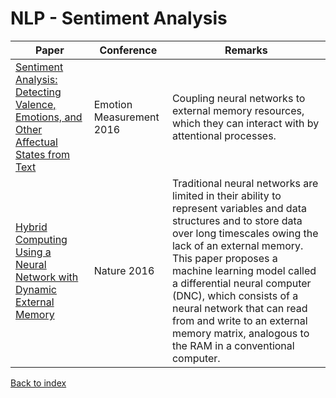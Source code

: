 # NLP - Sentiment Analysis
|Paper|Conference|Remarks
|--|--|--|
|[Sentiment Analysis: Detecting Valence, Emotions, and Other Affectual States from Text](https://www.sciencedirect.com/science/article/pii/B9780081005088000096)|Emotion Measurement 2016|Coupling neural networks to external memory resources, which they can interact with by attentional processes.|
|[Hybrid Computing Using a Neural Network with Dynamic External Memory](https://www.nature.com/articles/nature20101)|Nature 2016| Traditional neural networks are limited in their ability to represent variables and data structures and to store data over long timescales owing the lack of an external memory. This paper proposes a machine learning model called a differential neural computer (DNC), which consists of a neural network that can read from and write to an external memory matrix, analogous to the RAM in a conventional computer.|

[Back to index](../README.md)

<!--stackedit_data:
eyJoaXN0b3J5IjpbMjA4MDEzMTMzNl19
-->